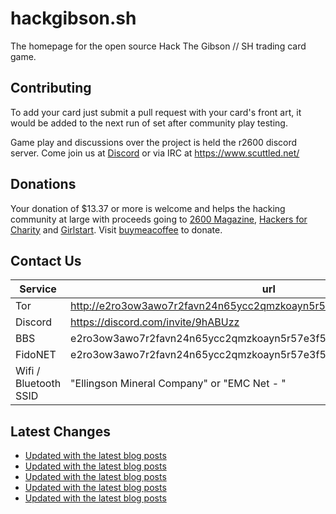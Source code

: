 # hackgibson.sh
The homepage for the open source Hack The Gibson // SH trading card game.


## Contributing

To add your card just submit a pull request with your card's front art, it would be added to the next run of set after community play testing.

Game play and discussions over the project is held the r2600 discord server. Come join us at [Discord](https://discord.com/invite/9hABUzz) or via IRC at https://www.scuttled.net/


## Donations

Your donation of $13.37 or more is welcome and helps the hacking community at large with proceeds going to [2600 Magazine](https://2600.com/), [Hackers for Charity](https://hackersforcharity.org) and [Girlstart](https://girlstart.org).  Visit [buymeacoffee](https://www.buymeacoffee.com/hackgibson.sh) to donate.


## Contact Us

Service | url
-|-
Tor | http://e2ro3ow3awo7r2favn24n65ycc2qmzkoayn5r57e3f56nvjwdcgg32ad.onion
Discord | https://discord.com/invite/9hABUzz
BBS | e2ro3ow3awo7r2favn24n65ycc2qmzkoayn5r57e3f56nvjwdcgg32ad.onion:23
FidoNET | e2ro3ow3awo7r2favn24n65ycc2qmzkoayn5r57e3f56nvjwdcgg32ad.onion:24554
Wifi / Bluetooth SSID | "Ellingson Mineral Company" or "EMC Net - <fidonet address>"

## Latest Changes
<!-- BLOG-POST-LIST:START -->
- [Updated with the latest blog posts](https://github.com/DFW2600/hackgibson.sh/commit/c39d0afe3f7f210d02d82d8d5a6c07af836bb75b)
- [Updated with the latest blog posts](https://github.com/DFW2600/hackgibson.sh/commit/c6f6f84a5138dcdb5b614c8b07b22c5613ab0975)
- [Updated with the latest blog posts](https://github.com/DFW2600/hackgibson.sh/commit/b23bd6de7c4b250bf5ec4092ba4606d8973daa41)
- [Updated with the latest blog posts](https://github.com/DFW2600/hackgibson.sh/commit/d1dcec10d038af72cbc534887b7fae0961dd4eba)
- [Updated with the latest blog posts](https://github.com/DFW2600/hackgibson.sh/commit/d621dba4a71e7b32da2daa96b0cf56ecae315eb2)
<!-- BLOG-POST-LIST:END -->
